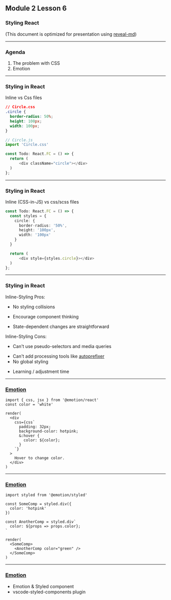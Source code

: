 ## Module 2 Lesson 6
### Styling React
(This document is optimized for presentation using [reveal-md](https://github.com/webpro/reveal-md))

---

### Agenda
1. The problem with CSS
2. Emotion

---

### Styling in React
Inline vs Css files

```css
// Circle.css
.circle {
  border-radius: 50%;
  height: 100px;
  width: 100px;
}
```
```ts 
// Circle.js
import 'Circle.css'

const Todo: React.FC = () => {
  return (
      <div className="circle"></div>
  )
};
```

---

### Styling in React
Inline (CSS-in-JS) vs css/scss files
```ts
const Todo: React.FC = () => {
  const styles = {
    circle: {
      border-radius: '50%',
      height: '100px',
      width: '100px'
    }
  }

  return (
      <div style={styles.circle}></div>
  )
};
```

---

### Styling in React
Inline-Styling Pros:
* No styling collisions
<!-- .element: class="fragment" -->
* Encourage component thinking
<!-- .element: class="fragment" -->
* State-dependent changes are straightforward
<!-- .element: class="fragment" -->

Inline-Styling Cons:
* Can't use pseudo-selectors and media queries
<!-- .element: class="fragment" -->
* Can't add processing tools like <!-- .element: class="fragment" -->[autoprefixer](https://autoprefixer.github.io/)
* No global styling
<!-- .element: class="fragment" -->
* Learning / adjustment time
<!-- .element: class="fragment" -->

---

### [Emotion](https://emotion.sh/docs/introduction)
```
import { css, jsx } from '@emotion/react'
const color = 'white'

render(
  <div
    css={css`
      padding: 32px;
      background-color: hotpink;
      &:hover {
        color: ${color};
      }
    `}
  >
    Hover to change color.
  </div>
)
```
---

### [Emotion](https://emotion.sh/docs/introduction)
```
import styled from '@emotion/styled'

const SomeComp = styled.div({
  color: 'hotpink'
})

const AnotherComp = styled.div`
  color: ${props => props.color};
`

render(
  <SomeComp>
    <AnotherComp color="green" />
  </SomeComp>
)
```

---

### [Emotion](https://emotion.sh/docs/introduction)

* Emotion & Styled component
* vscode-styled-components plugin